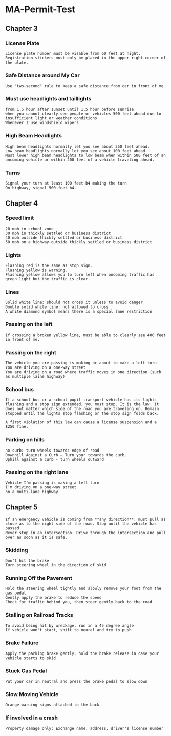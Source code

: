 # MA-Permit-Test

## Chapter 3

### License Plate
	License plate number must be visable from 60 feet at night. Registration stickers must only be placed in the upper right corner of the plate.
### Safe Distance around My Car
	Use "two-second" rule to keep a safe distance from car in front of me
### Must use headlights and taillights
	from 1.5 hour after sunset until 1.5 hour before sunrise
	when you cannot clearly see people or vehicles 500 feet ahead due to insufficient light or weather conditions
	Whenever I use windshield wipers
### High Beam Headlights
	High beam headlights normally let you see about 350 feet ahead. 
	Low beam headlights normally let you see about 100 feet ahead.
	Must lower high beam headlights to low beam when within 500 feet of an oncoming vehicle or within 200 feet of a vehicle traveling ahead.
### Turns
	Signal your turn at least 100 feet b4 making the turn
	On highway, signal 500 feet b4.

## Chapter 4
### Speed limit
	20 mph in school zone
	30 mph in thickly settled or business district
	40 mph outside thickly settled or business district
	50 mph on a highway outside thickly settled or business district

### Lights
	Flashing red is the same as stop sign.
	Flashing yellow is warning.
	Flashing yellow allows you to turn left when oncoming traffic has green light but the traffic is clear.
### Lines
	Solid white line: should not cross it unless to avoid danger
	Double solid white line: not allowed to cross
	A white diamond symbol means there is a special lane restriction
### Passing on the left
	If crossing a broken yellow line, must be able to clearly see 400 feet in front of me.

### Passing on the right
	The vehicle you are passing is making or about to make a left turn
	You are driving on a one-way street
	You are driving on a road where traffic moves in one direction (such as multiple laine highway)

### School bus
	If a school bus or a school pupil transport vehicle has its lights flashing and a stop sign extended, you must stop. It is the law. It does not matter which side of the road you are traveling on. Remain stopped until the lights stop flashing or the stop sign folds back.

	A first violation of this law can cause a license suspension and a $250 fine.

### Parking on hills
	no curb: turn wheels towards edge of road
	Downhill Against a Curb — Turn your towards the curb.
	Uphill against a curb - turn wheels outward

### Passing on the right lane
	Vehicle I'm passing is making a left turn
	I'm driving on a one-way street
	on a multi-lane highway
	
## Chapter 5
	If an emergency vehicle is coming from **any direction**, must pull as close as to the right side of the road. Stop until the vehicle has passed.
	Never stop in an intersection. Drive through the intersection and pull over as soon as it is safe.
### Skidding
	Don't hit the brake
	Turn steering wheel in the direction of skid
### Running Off the Pavement
	Hold the steering wheel tightly and slowly remove your foot from the gas pedal
	Gently apply the brake to reduce the speed
	Check for traffic behind you, then steer gently back to the road
### Stalling on Railroad Tracks
	To avoid being hit by wreckage, run in a 45 degree angle
	If vehicle won't start, shift to neural and try to push
### Brake Failure
	Apply the parking brake gently; hold the brake release in case your vehicle starts to skid
### Stuck Gas Pedal
	Put your car in neutral and press the brake pedal to slow down
### Slow Moving Vehicle
	Orange warning signs attached to the back
### If involved in a crash
	Property damage only: Exchange name, address, driver's license number 
